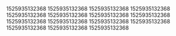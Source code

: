 1525935132368
1525935132368
1525935132368
1525935132368
1525935132368
1525935132368
1525935132368
1525935132368
1525935132368
1525935132368
1525935132368
1525935132368
1525935132368
1525935132368
1525935132368